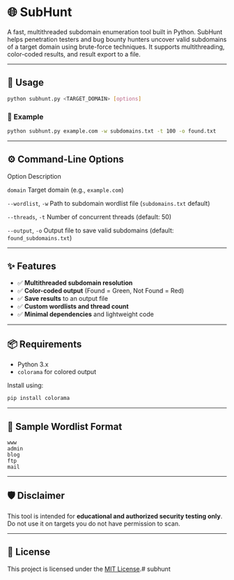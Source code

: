 # 🌐 SubHunt

A fast, multithreaded subdomain enumeration tool built in Python. SubHunt helps penetration testers and bug bounty hunters uncover valid subdomains of a target domain using brute-force techniques. It supports multithreading, color-coded results, and result export to a file.

---

## 🚀 Usage

```bash
python subhunt.py <TARGET_DOMAIN> [options]
```

### 📌 Example

```bash
python subhunt.py example.com -w subdomains.txt -t 100 -o found.txt
```

---

## ⚙️ Command-Line Options

 Option                   Description                                         

 `domain`                Target domain (e.g., `example.com`)                 
                         
 `--wordlist`, `-w`      Path to subdomain wordlist file (`subdomains.txt` default)                 

 `--threads`, `-t`       Number of concurrent threads (default: 50)        

 `--output`, `-o`        Output file to save valid subdomains (default: `found_subdomains.txt`)       

---

## ✨ Features

- ✅ **Multithreaded subdomain resolution**  
- ✅ **Color-coded output** (Found = Green, Not Found = Red)  
- ✅ **Save results** to an output file  
- ✅ **Custom wordlists and thread count**  
- ✅ **Minimal dependencies** and lightweight code  

---

## 📦 Requirements

- Python 3.x  
- `colorama` for colored output  

Install using:

```bash
pip install colorama
```

---

## 📁 Sample Wordlist Format

```
www
admin
blog
ftp
mail
```

---

## 🛡️ Disclaimer

This tool is intended for **educational and authorized security testing only**. Do not use it on targets you do not have permission to scan.

---

## 📄 License

This project is licensed under the [MIT License](LICENSE).#   s u b h u n t 
 
 
